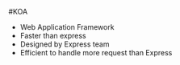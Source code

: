 #KOA
- Web Application Framework
- Faster than express
- Designed by Express team
- Efficient to handle more request than Express

##